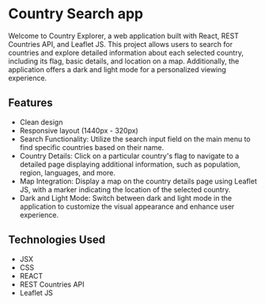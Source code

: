# Country Search app

Welcome to Country Explorer, a web application built with React, REST Countries API, and Leaflet JS. This project allows users to search for countries and explore detailed information about each selected country, including its flag, basic details, and location on a map. Additionally, the application offers a dark and light mode for a personalized viewing experience.

## Features

- Clean design
- Responsive layout (1440px - 320px)
- Search Functionality: Utilize the search input field on the main menu to find specific countries based on their name.
- Country Details: Click on a particular country's flag to navigate to a detailed page displaying additional information, such as population, region, languages, and more.
- Map Integration: Display a map on the country details page using Leaflet JS, with a marker indicating the location of the selected country.
- Dark and Light Mode: Switch between dark and light mode in the application to customize the visual appearance and enhance user experience.

## Technologies Used

- JSX
- CSS
- REACT
- REST Countries API
- Leaflet JS
